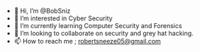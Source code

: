 - 👋 Hi, I’m @BobSniz
- 👀 I’m interested in Cyber Security
- 🌱 I’m currently learning Computer Security and Forensics 
- 💞️ I’m looking to collaborate on security and grey hat hacking.
- 📫 How to reach me ; robertsneeze05@gmail.com

<!---
BobSniz/BobSniz is a ✨ special ✨ repository because its `README.md` (this file) appears on your GitHub profile.
You can click the Preview link to take a look at your changes.
--->
